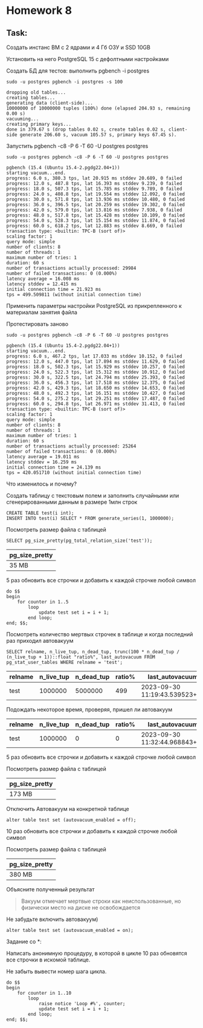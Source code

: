 # Homework 8

## Task:

Создать инстанс ВМ с 2 ядрами и 4 Гб ОЗУ и SSD 10GB

Установить на него PostgreSQL 15 с дефолтными настройками

Создать БД для тестов: выполнить pgbench -i postgres
```shell
sudo -u postgres pgbench -i postgres -s 100
```

    dropping old tables...
    creating tables...
    generating data (client-side)...
    10000000 of 10000000 tuples (100%) done (elapsed 204.93 s, remaining 0.00 s)
    vacuuming...
    creating primary keys...
    done in 379.67 s (drop tables 0.02 s, create tables 0.02 s, client-side generate 206.60 s, vacuum 105.57 s, primary keys 67.45 s).

Запустить pgbench -c8 -P 6 -T 60 -U postgres postgres
```shell
sudo -u postgres pgbench -c8 -P 6 -T 60 -U postgres postgres
```

    pgbench (15.4 (Ubuntu 15.4-2.pgdg22.04+1))
    starting vacuum...end.
    progress: 6.0 s, 380.3 tps, lat 20.915 ms stddev 20.689, 0 failed
    progress: 12.0 s, 487.8 tps, lat 16.393 ms stddev 9.239, 0 failed
    progress: 18.0 s, 507.3 tps, lat 15.785 ms stddev 9.789, 0 failed
    progress: 24.0 s, 408.8 tps, lat 19.554 ms stddev 12.092, 0 failed
    progress: 30.0 s, 571.8 tps, lat 13.936 ms stddev 10.480, 0 failed
    progress: 36.0 s, 396.5 tps, lat 20.259 ms stddev 19.302, 0 failed
    progress: 42.0 s, 579.0 tps, lat 13.816 ms stddev 7.938, 0 failed
    progress: 48.0 s, 517.8 tps, lat 15.428 ms stddev 10.109, 0 failed
    progress: 54.0 s, 528.3 tps, lat 15.154 ms stddev 11.874, 0 failed
    progress: 60.0 s, 618.2 tps, lat 12.883 ms stddev 8.669, 0 failed
    transaction type: <builtin: TPC-B (sort of)>
    scaling factor: 1
    query mode: simple
    number of clients: 8
    number of threads: 1
    maximum number of tries: 1
    duration: 60 s
    number of transactions actually processed: 29984
    number of failed transactions: 0 (0.000%)
    latency average = 16.008 ms
    latency stddev = 12.415 ms
    initial connection time = 21.923 ms
    tps = 499.509811 (without initial connection time)

Применить параметры настройки PostgreSQL из прикрепленного к материалам занятия файла

Протестировать заново
```shell
sudo -u postgres pgbench -c8 -P 6 -T 60 -U postgres postgres
```

    pgbench (15.4 (Ubuntu 15.4-2.pgdg22.04+1))
    starting vacuum...end.
    progress: 6.0 s, 467.2 tps, lat 17.033 ms stddev 10.152, 0 failed
    progress: 12.0 s, 447.0 tps, lat 17.894 ms stddev 11.629, 0 failed
    progress: 18.0 s, 502.3 tps, lat 15.929 ms stddev 10.257, 0 failed
    progress: 24.0 s, 522.3 tps, lat 15.312 ms stddev 10.912, 0 failed
    progress: 30.0 s, 322.5 tps, lat 24.794 ms stddev 25.393, 0 failed
    progress: 36.0 s, 456.3 tps, lat 17.518 ms stddev 12.375, 0 failed
    progress: 42.0 s, 429.3 tps, lat 18.650 ms stddev 14.653, 0 failed
    progress: 48.0 s, 492.3 tps, lat 16.151 ms stddev 10.427, 0 failed
    progress: 54.0 s, 275.2 tps, lat 29.251 ms stddev 17.487, 0 failed
    progress: 60.0 s, 294.8 tps, lat 26.971 ms stddev 31.413, 0 failed
    transaction type: <builtin: TPC-B (sort of)>
    scaling factor: 1
    query mode: simple
    number of clients: 8
    number of threads: 1
    maximum number of tries: 1
    duration: 60 s
    number of transactions actually processed: 25264
    number of failed transactions: 0 (0.000%)
    latency average = 19.011 ms
    latency stddev = 16.259 ms
    initial connection time = 24.139 ms
    tps = 420.051710 (without initial connection time)

Что изменилось и почему?
    <!---
    FIXME: Add answer
    -->

Создать таблицу с текстовым полем и заполнить случайными или сгенерированными данным в размере 1млн строк
```postgresql
CREATE TABLE test(i int);
INSERT INTO test(i) SELECT * FROM generate_series(1, 1000000);
```

Посмотреть размер файла с таблицей
```postgresql
SELECT pg_size_pretty(pg_total_relation_size('test'));
```
| pg_size_pretty |
|----------------|
| 35 MB          |


5 раз обновить все строчки и добавить к каждой строчке любой символ
```postgresql
do $$
begin
    for counter in 1..5
        loop
            update test set i = i + 1;
        end loop;
end; $$;
```

Посмотреть количество мертвых строчек в таблице и когда последний раз приходил автовакуум
```postgresql
SELECT relname, n_live_tup, n_dead_tup, trunc(100 * n_dead_tup / (n_live_tup + 1))::float "ratio%", last_autovacuum FROM pg_stat_user_tables WHERE relname = 'test';
```
| relname | n_live_tup | n_dead_tup | ratio% | last_autovacuum               |
|---------|------------|------------|--------|-------------------------------|
| test    | 1000000    | 5000000    | 499    | 2023-09-30 11:19:43.539523+00 |

Подождать некоторое время, проверяя, пришел ли автовакуум

| relname | n_live_tup | n_dead_tup | ratio% | last_autovacuum               |
|---------|------------|------------|--------|-------------------------------|
| test    | 1000000    | 0          | 0      | 2023-09-30 11:32:44.968843+00 |

5 раз обновить все строчки и добавить к каждой строчке любой символ

Посмотреть размер файла с таблицей

| pg_size_pretty |
|----------------|
| 173 MB         |

Отключить Автовакуум на конкретной таблице
```postgresql
alter table test set (autovacuum_enabled = off);
```

10 раз обновить все строчки и добавить к каждой строчке любой символ

Посмотреть размер файла с таблицей

| pg_size_pretty |
|----------------|
| 380 MB         |

Объясните полученный результат
> Вакуум отмечает мертвые строки как неиспользованные, но физически место на диске не освобождается

Не забудьте включить автовакуум)
```postgresql
alter table test set (autovacuum_enabled = on);
```

Задание со *:

Написать анонимную процедуру, в которой в цикле 10 раз обновятся все строчки в искомой таблице.

Не забыть вывести номер шага цикла.
```postgresql
do $$
begin
    for counter in 1..10
        loop
            raise notice 'Loop #%', counter;
            update test set i = i + 1;
        end loop;
end; $$;
```
